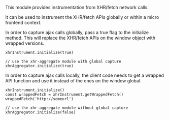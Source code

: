 This module provides instrumentation from XHR/fetch network calls.

It can be used to instrument the XHR/fetch APIs globally or within a micro frontend context.

In order to capture ajax calls globally, pass a true flag to the initialize method. This will replace the XHR/fetch APIs on the window object with wrapped versions.

```
xhrInstrument.initialize(true)

// use the xhr-aggregate module with global capture
xhrAggregator.initialize(true)
```

In order to capture ajax calls locally, the client code needs to get a wrapped API function and use it instead of the ones on the window global.

```
xhrInstrument.initialize()
const wrappedFetch = xhrInstrument.getWrappedFetch()
wrappedFetch('http://someurl')

// use the xhr-aggregate module without global capture
xhrAggregator.initialize(false)
```
